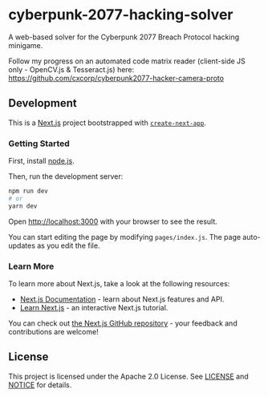 # cyberpunk-2077-hacking-solver

A web-based solver for the Cyberpunk 2077 Breach Protocol hacking minigame.

Follow my progress on an automated code matrix reader (client-side JS only - OpenCV.js & Tesseract.js) here: https://github.com/cxcorp/cyberpunk2077-hacker-camera-proto


## Development
This is a [Next.js](https://nextjs.org/) project bootstrapped with [`create-next-app`](https://github.com/vercel/next.js/tree/canary/packages/create-next-app).

### Getting Started

First, install [node.js](https://nodejs.org/en/download/).

Then, run the development server:

```bash
npm run dev
# or
yarn dev
```

Open [http://localhost:3000](http://localhost:3000) with your browser to see the result.

You can start editing the page by modifying `pages/index.js`. The page auto-updates as you edit the file.

### Learn More

To learn more about Next.js, take a look at the following resources:

- [Next.js Documentation](https://nextjs.org/docs) - learn about Next.js features and API.
- [Learn Next.js](https://nextjs.org/learn) - an interactive Next.js tutorial.

You can check out [the Next.js GitHub repository](https://github.com/vercel/next.js/) - your feedback and contributions are welcome!

## License

This project is licensed under the Apache 2.0 License. See [LICENSE](https://github.com/cxcorp/cyberpunk2077-hacking-solver/blob/main/LICENSE) and [NOTICE](https://github.com/cxcorp/cyberpunk2077-hacking-solver/blob/main/NOTICE) for details.
